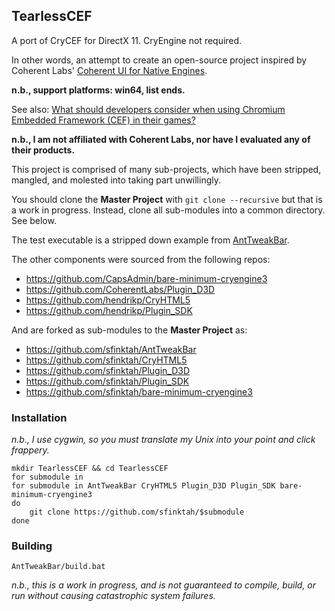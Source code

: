 ## TearlessCEF ##

A port of CryCEF for DirectX 11. CryEngine not required.

In other words, an attempt to create an open-source project inspired by Coherent Labs' [Coherent UI for Native Engines](http://coherent-labs.com/product-coherent-ui/).

**n.b., support platforms: win64, list ends.**

See also: [What should developers consider when using Chromium Embedded Framework (CEF) in their games?](http://coherent-labs.com/blog/what-developers-should-consider-when-using-chromium-embedded-framework-cef-in-their-games/)

**n.b., I am not affiliated with Coherent Labs, nor have I evaluated any of their products.**

This project is comprised of many sub-projects, which have been stripped, mangled, and molested into taking part unwillingly.

You should clone the **Master Project** with `git clone --recursive` but that is a work in progress.  Instead, clone all sub-modules into a common directory. See below.

The test executable is a stripped down example from [AntTweakBar](http://anttweakbar.sourceforge.net).

The other components were sourced from the following repos:

 - https://github.com/CapsAdmin/bare-minimum-cryengine3
 - https://github.com/CoherentLabs/Plugin_D3D
 - https://github.com/hendrikp/CryHTML5
 - https://github.com/hendrikp/Plugin_SDK

And are forked as sub-modules to the **Master Project** as:

 - https://github.com/sfinktah/AntTweakBar
 - https://github.com/sfinktah/CryHTML5
 - https://github.com/sfinktah/Plugin_D3D
 - https://github.com/sfinktah/Plugin_SDK
 - https://github.com/sfinktah/bare-minimum-cryengine3

### Installation ###

*n.b., I use cygwin, so you must translate my Unix into your point and click frappery.*

    mkdir TearlessCEF && cd TearlessCEF
    for submodule in 
    for submodule in AntTweakBar CryHTML5 Plugin_D3D Plugin_SDK bare-minimum-cryengine3
    do
        git clone https://github.com/sfinktah/$submodule
    done

### Building ###

    AntTweakBar/build.bat

*n.b., this is a work in progress, and is not guaranteed to compile, build, or run without causing catastrophic system failures.*

